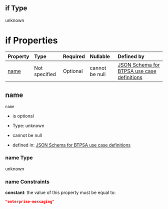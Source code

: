 ## if Type

unknown

# if Properties

| Property      | Type          | Required | Nullable       | Defined by                                                                                                                                                                                                        |
| :------------ | :------------ | :------- | :------------- | :---------------------------------------------------------------------------------------------------------------------------------------------------------------------------------------------------------------- |
| [name](#name) | Not specified | Optional | cannot be null | [JSON Schema for BTPSA use case definitions](btpsa-usecase-properties-services-items-allof-1-then-allof-40-if-properties-name.md "undefined#/properties/services/items/allOf/1/then/allOf/40/if/properties/name") |

## name



`name`

*   is optional

*   Type: unknown

*   cannot be null

*   defined in: [JSON Schema for BTPSA use case definitions](btpsa-usecase-properties-services-items-allof-1-then-allof-40-if-properties-name.md "undefined#/properties/services/items/allOf/1/then/allOf/40/if/properties/name")

### name Type

unknown

### name Constraints

**constant**: the value of this property must be equal to:

```json
"enterprise-messaging"
```
